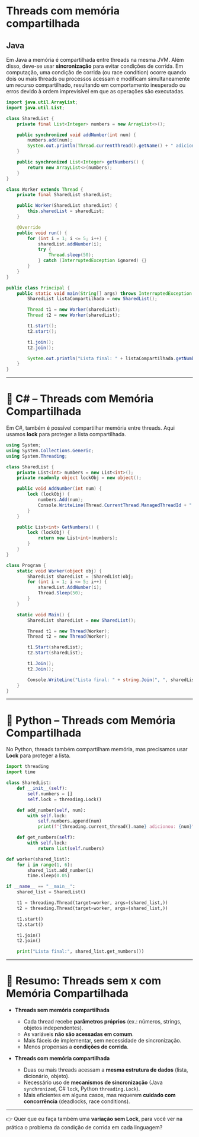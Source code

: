 # Threads com memória compartilhada

## Java

Em Java a memória é compartilhada entre threads na mesma JVM. Além disso, deve-se usar **sincronização** para evitar condições de corrida. Em computação, uma condição de corrida (ou race condition) ocorre quando dois ou mais threads ou processos acessam e modificam simultaneamente um recurso compartilhado, resultando em comportamento inesperado ou erros devido à ordem imprevisível em que as operações são executadas. 

```java
import java.util.ArrayList;
import java.util.List;

class SharedList {
    private final List<Integer> numbers = new ArrayList<>();

    public synchronized void addNumber(int num) {
        numbers.add(num);
        System.out.println(Thread.currentThread().getName() + " adicionou: " + num);
    }

    public synchronized List<Integer> getNumbers() {
        return new ArrayList<>(numbers);
    }
}

class Worker extends Thread {
    private final SharedList sharedList;

    public Worker(SharedList sharedList) {
        this.sharedList = sharedList;
    }

    @Override
    public void run() {
        for (int i = 1; i <= 5; i++) {
            sharedList.addNumber(i);
            try {
                Thread.sleep(50);
            } catch (InterruptedException ignored) {}
        }
    }
}

public class Principal {
    public static void main(String[] args) throws InterruptedException {
        SharedList listaCompartilhada = new SharedList();

        Thread t1 = new Worker(sharedList);
        Thread t2 = new Worker(sharedList);

        t1.start();
        t2.start();

        t1.join();
        t2.join();

        System.out.println("Lista final: " + listaCompartilhada.getNumbers());
    }
}
```

---

# 🔹 C# – Threads com Memória Compartilhada

Em C#, também é possível compartilhar memória entre threads. Aqui usamos **lock** para proteger a lista compartilhada.

```csharp
using System;
using System.Collections.Generic;
using System.Threading;

class SharedList {
    private List<int> numbers = new List<int>();
    private readonly object lockObj = new object();

    public void AddNumber(int num) {
        lock (lockObj) {
            numbers.Add(num);
            Console.WriteLine(Thread.CurrentThread.ManagedThreadId + " adicionou: " + num);
        }
    }

    public List<int> GetNumbers() {
        lock (lockObj) {
            return new List<int>(numbers);
        }
    }
}

class Program {
    static void Worker(object obj) {
        SharedList sharedList = (SharedList)obj;
        for (int i = 1; i <= 5; i++) {
            sharedList.AddNumber(i);
            Thread.Sleep(50);
        }
    }

    static void Main() {
        SharedList sharedList = new SharedList();

        Thread t1 = new Thread(Worker);
        Thread t2 = new Thread(Worker);

        t1.Start(sharedList);
        t2.Start(sharedList);

        t1.Join();
        t2.Join();

        Console.WriteLine("Lista final: " + string.Join(", ", sharedList.GetNumbers()));
    }
}
```

---

# 🔹 Python – Threads com Memória Compartilhada

No Python, threads também compartilham memória, mas precisamos usar **Lock** para proteger a lista.

```python
import threading
import time

class SharedList:
    def __init__(self):
        self.numbers = []
        self.lock = threading.Lock()

    def add_number(self, num):
        with self.lock:
            self.numbers.append(num)
            print(f"{threading.current_thread().name} adicionou: {num}")

    def get_numbers(self):
        with self.lock:
            return list(self.numbers)

def worker(shared_list):
    for i in range(1, 6):
        shared_list.add_number(i)
        time.sleep(0.05)

if __name__ == "__main__":
    shared_list = SharedList()

    t1 = threading.Thread(target=worker, args=(shared_list,))
    t2 = threading.Thread(target=worker, args=(shared_list,))

    t1.start()
    t2.start()

    t1.join()
    t2.join()

    print("Lista final:", shared_list.get_numbers())
```

---

# 🔹 Resumo: Threads sem x com Memória Compartilhada

* **Threads sem memória compartilhada**

  * Cada thread recebe **parâmetros próprios** (ex.: números, strings, objetos independentes).
  * As variáveis **não são acessadas em comum**.
  * Mais fáceis de implementar, sem necessidade de sincronização.
  * Menos propensas a **condições de corrida**.

* **Threads com memória compartilhada**

  * Duas ou mais threads acessam a **mesma estrutura de dados** (lista, dicionário, objeto).
  * Necessário uso de **mecanismos de sincronização** (Java `synchronized`, C# `lock`, Python `threading.Lock`).
  * Mais eficientes em alguns casos, mas requerem **cuidado com concorrência** (deadlocks, race conditions).

---

👉 Quer que eu faça também uma **variação sem Lock**, para você ver na prática o problema da condição de corrida em cada linguagem?
